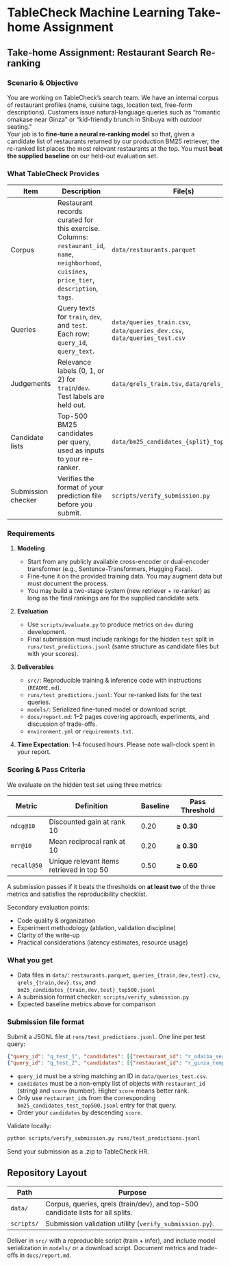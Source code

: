 # TableCheck Machine Learning Take-home Assignment

## Take-home Assignment: Restaurant Search Re-ranking

### Scenario & Objective
You are working on TableCheck’s search team. We have an internal corpus of restaurant profiles (name, cuisine tags, location text, free-form descriptions). Customers issue natural-language queries such as “romantic omakase near Ginza” or “kid-friendly brunch in Shibuya with outdoor seating.”  
Your job is to **fine-tune a neural re-ranking model** so that, given a candidate list of restaurants returned by our production BM25 retriever, the re-ranked list places the most relevant restaurants at the top. You must **beat the supplied baseline** on our held-out evaluation set.

### What TableCheck Provides

| Item | Description | File(s) |
| --- | --- | --- |
| Corpus | Restaurant records curated for this exercise. Columns: `restaurant_id`, `name`, `neighborhood`, `cuisines`, `price_tier`, `description`, `tags`. | `data/restaurants.parquet` |
| Queries | Query texts for `train`, `dev`, and `test`. Each row: `query_id`, `query_text`. | `data/queries_train.csv`, `data/queries_dev.csv`, `data/queries_test.csv` |
| Judgements | Relevance labels (0, 1, or 2) for `train`/`dev`. Test labels are held out. | `data/qrels_train.tsv`, `data/qrels_dev.tsv` |
| Candidate lists | Top-500 BM25 candidates per query, used as inputs to your re-ranker. | `data/bm25_candidates_{split}_top500.jsonl` |
| Submission checker | Verifies the format of your prediction file before you submit. | `scripts/verify_submission.py` |

### Requirements

1. **Modeling**
   - Start from any publicly available cross-encoder or dual-encoder transformer (e.g., Sentence-Transformers, Hugging Face).
   - Fine-tune it on the provided training data. You may augment data but must document the process.
   - You may build a two-stage system (new retriever + re-ranker) as long as the final rankings are for the supplied candidate sets.

2. **Evaluation**
   - Use `scripts/evaluate.py` to produce metrics on `dev` during development.
   - Final submission must include rankings for the hidden `test` split in `runs/test_predictions.jsonl` (same structure as candidate files but with your scores).

3. **Deliverables**
   - `src/`: Reproducible training & inference code with instructions (`README.md`).
   - `runs/test_predictions.jsonl`: Your re-ranked lists for the test queries.
   - `models/`: Serialized fine-tuned model or download script.
   - `docs/report.md`: 1–2 pages covering approach, experiments, and discussion of trade-offs.
   - `environment.yml` or `requirements.txt`.

4. **Time Expectation**: 1–4 focused hours. Please note wall-clock spent in your report.

### Scoring & Pass Criteria

We evaluate on the hidden test set using three metrics:

| Metric | Definition | Baseline | Pass Threshold |
| --- | --- | --- | --- |
| `ndcg@10` | Discounted gain at rank 10 | 0.20 | **≥ 0.30** |
| `mrr@10` | Mean reciprocal rank at 10 | 0.20 | **≥ 0.30** |
| `recall@50` | Unique relevant items retrieved in top 50 | 0.50 | **≥ 0.60** |

A submission passes if it beats the thresholds on **at least two** of the three metrics and satisfies the reproducibility checklist.

Secondary evaluation points:

- Code quality & organization
- Experiment methodology (ablation, validation discipline)
- Clarity of the write-up
- Practical considerations (latency estimates, resource usage)

### What you get
- Data files in `data/`: `restaurants.parquet`, `queries_{train,dev,test}.csv`, `qrels_{train,dev}.tsv`, and `bm25_candidates_{train,dev,test}_top500.jsonl`
- A submission format checker: `scripts/verify_submission.py`
- Expected baseline metrics above for comparison

### Submission file format
Submit a JSONL file at `runs/test_predictions.jsonl`. One line per test query:

```json
{"query_id": "q_test_1", "candidates": [{"restaurant_id": "r_odaiba_seafood", "score": 12.34}, {"restaurant_id": "r_shinjuku_rooftop", "score": 11.02}]}
{"query_id": "q_test_2", "candidates": [{"restaurant_id": "r_ginza_tempura", "score": 9.87}, {"restaurant_id": "r_ginza_moon", "score": 8.11}]}
```

- `query_id` must be a string matching an ID in `data/queries_test.csv`.
- `candidates` must be a non-empty list of objects with `restaurant_id` (string) and `score` (number). Higher `score` means better rank.
- Only use `restaurant_id`s from the corresponding `bm25_candidates_test_top500.jsonl` entry for that query.
- Order your `candidates` by descending `score`.

Validate locally:

```bash
python scripts/verify_submission.py runs/test_predictions.jsonl
```

Send your submission as a .zip to TableCheck HR.

## Repository Layout

| Path | Purpose |
| --- | --- |
| `data/` | Corpus, queries, qrels (train/dev), and top-500 candidate lists for all splits. |
| `scripts/` | Submission validation utility (`verify_submission.py`). |

Deliver in `src/` with a reproducible script (train + infer), and include model serialization in `models/` or a download script. Document metrics and trade-offs in `docs/report.md`.
